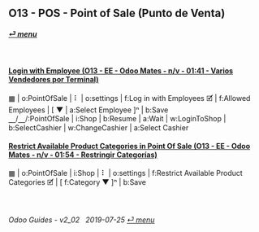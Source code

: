 ## O13 - POS - Point of Sale (Punto de Venta)
#### [_&#x23CE; menu_](/o13/ee/o13-ee-guides_menu.md)  

<br>

#### [Login with Employee (O13 - EE - Odoo Mates - n/v - 01:41 - Varios Vendedores por Terminal)](https://youtube.com/embed/Nmafl3gA8aI?autoplay=1&start=0&end=0&rel=0)  
&#x25A6; | o:PointOfSale | &#x2807; | o:settings | f:Log in with Employees &#x1F5F9; | f:Allowed Employees | \[ &#x25BC; | a:Select Employee ]&#x207F; | b:Save  
&#x23BD;/&#x23BD;/:PointOfSale | i:Shop | b:Resume | a:Wait | w:LoginToShop | b:SelectCashier | w:ChangeCashier | a:Select Cashier  

#### [Restrict Available Product Categories in Point Of Sale (O13 - EE - Odoo Mates - n/v - 01:54 - Restringir Categorías)](https://youtube.com/embed/EO-j2h2AUw4?autoplay=1&start=0&end=0&rel=0)  
&#x25A6; | o:PointOfSale | i:Shop | &#x2807; | o:settings | f:Restrict Available Product Categories &#x1F5F9; | \[ f:Category &#x25BC; \]&#x207F; | b:Save  

<br>

###### Odoo Guides - v2_02 &nbsp; 2019-07-25  [_&#x23CE; menu_](/o13/ee/o13-ee-guides_menu.md)  
